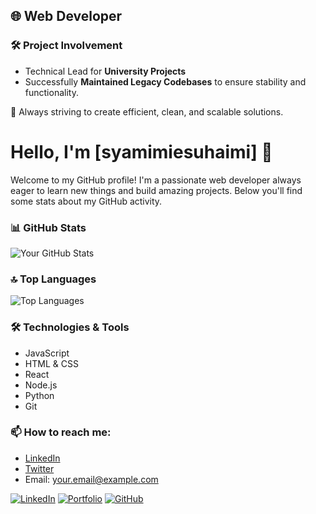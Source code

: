 ## 🌐 Web Developer  

### 🛠️ Project Involvement  
- Technical Lead for **University Projects**  
- Successfully **Maintained Legacy Codebases** to ensure stability and functionality.  

🚀 Always striving to create efficient, clean, and scalable solutions.  


# Hello, I'm [syamimiesuhaimi] 👋

Welcome to my GitHub profile! I'm a passionate web developer always eager to learn new things and build amazing projects. Below you'll find some stats about my GitHub activity.

### 📊 GitHub Stats
![Your GitHub Stats](https://github-readme-stats.vercel.app/api?username=syamimiesuhaimi&show_icons=true&theme=radical)

### 🔝 Top Languages
![Top Languages](https://github-readme-stats.vercel.app/api/top-langs/?username=syamimiesuhaimi&layout=compact&theme=radical)

### 🛠️ Technologies & Tools
- JavaScript
- HTML & CSS
- React
- Node.js
- Python
- Git

### 📫 How to reach me:
- [LinkedIn](https://www.linkedin.com/in/YOUR_LINKEDIN)
- [Twitter](https://twitter.com/YOUR_TWITTER)
- Email: your.email@example.com

<!-- Add more sections as needed -->
[![LinkedIn](https://img.shields.io/badge/LinkedIn-Connect-blue?style=flat-square&logo=linkedin)](https://www.linkedin.com/)
[![Portfolio](https://img.shields.io/badge/Portfolio-Visit-orange?style=flat-square&logo=firefox)](https://yourportfolio.com)
[![GitHub](https://img.shields.io/badge/GitHub-Follow-black?style=flat-square&logo=github)](https://github.com/YOUR_USERNAME)

